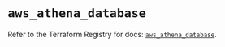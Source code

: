 # `aws_athena_database`

Refer to the Terraform Registry for docs: [`aws_athena_database`](https://registry.terraform.io/providers/hashicorp/aws/5.41.0/docs/resources/athena_database).
